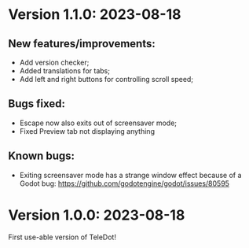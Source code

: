 # Version 1.1.0: 2023-08-18

## New features/improvements:

- Add version checker;
- Added translations for tabs;
- Add left and right buttons for controlling scroll speed;

## Bugs fixed:

- Escape now also exits out of screensaver mode;
- Fixed Preview tab not displaying anything

## Known bugs:

- Exiting screensaver mode has a strange window effect because of a Godot bug: https://github.com/godotengine/godot/issues/80595


# Version 1.0.0: 2023-08-18

First use-able version of TeleDot!
